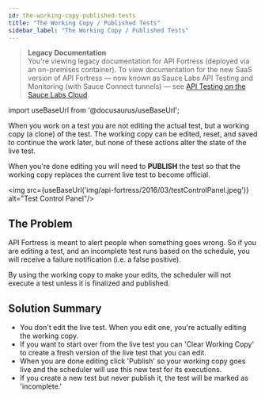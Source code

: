 ```yaml
---
id: the-working-copy-published-tests
title: "The Working Copy / Published Tests"
sidebar_label: "The Working Copy / Published Tests"
---
```


<head>
  <meta name="robots" content="noindex" />
</head>

>**Legacy Documentation**<br/>You're viewing legacy documentation for API Fortress (deployed via an on-premises container). To view documentation for the new SaaS version of API Fortress &#8212; now known as Sauce Labs API Testing and Monitoring (with Sauce Connect tunnels) &#8212; see [API Testing on the Sauce Labs Cloud](/api-testing/).

import useBaseUrl from '@docusaurus/useBaseUrl';

When you work on a test you are not editing the actual test, but a working copy (a clone) of the test. The working copy can be edited, reset, and saved to continue the work later, but none of these actions alter the state of the live test.

When you're done editing you will need to **PUBLISH** the test so that the working copy replaces the current live test to become official.

<img src={useBaseUrl('img/api-fortress/2016/03/testControlPanel.jpeg')} alt="Test Control Panel"/>

## The Problem

API Fortress is meant to alert people when something goes wrong. So if you are editing a test, and an incomplete test runs based on the schedule, you will receive a failure notification (i.e. a false positive).

By using the working copy to make your edits, the scheduler will not execute a test unless it is finalized and published.

## Solution Summary

- You don't edit the live test. When you edit one, you're actually editing the working copy.
- If you want to start over from the live test you can 'Clear Working Copy' to create a fresh version of the live test that you can edit.
- When you are done editing click 'Publish' so your working copy goes live and the scheduler will use this new test for its executions.
- If you create a new test but never publish it, the test will be marked as 'incomplete.'
